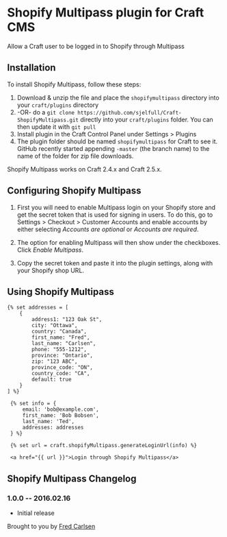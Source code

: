 # Shopify Multipass plugin for Craft CMS

Allow a Craft user to be logged in to Shopify through Multipass

## Installation

To install Shopify Multipass, follow these steps:

1. Download & unzip the file and place the `shopifymultipass` directory into your `craft/plugins` directory
2.  -OR- do a `git clone https://github.com/sjelfull/Craft-ShopifyMultipass.git` directly into your `craft/plugins` folder.  You can then update it with `git pull`
3. Install plugin in the Craft Control Panel under Settings > Plugins
4. The plugin folder should be named `shopifymultipass` for Craft to see it.  GitHub recently started appending `-master` (the branch name) to the name of the folder for zip file downloads.

Shopify Multipass works on Craft 2.4.x and Craft 2.5.x.


## Configuring Shopify Multipass

1. First you will need to enable Multipass login on your Shopify store and get the secret token that is used for signing in users. To do this, go to Settings > Checkout > Customer Accounts and enable accounts by either selecting *Accounts are optional* or *Accounts are required*.

2. The option for enabling Multipass will then show under the checkboxes. Click *Enable Multipass*.

3. Copy the secret token and paste it into the plugin settings, along with your Shopify shop URL.

## Using Shopify Multipass

```
{% set addresses = [
    {
        address1: "123 Oak St",
        city: "Ottawa",
        country: "Canada",
        first_name: "Fred",
        last_name: "Carlsen",
        phone: "555-1212",
        province: "Ontario",
        zip: "123 ABC",
        province_code: "ON",
        country_code: "CA",
        default: true
    }
] %}

 {% set info = {
     email: 'bob@example.com',
     first_name: 'Bob Bobsen',
     last_name: 'Ted',
     addresses: addresses
 } %}

 {% set url = craft.shopifyMultipass.generateLoginUrl(info) %}

 <a href="{{ url }}">Login through Shopify Multipass</a>
```

## Shopify Multipass Changelog

### 1.0.0 -- 2016.02.16

* Initial release

Brought to you by [Fred Carlsen](http://sjelfull.no)
